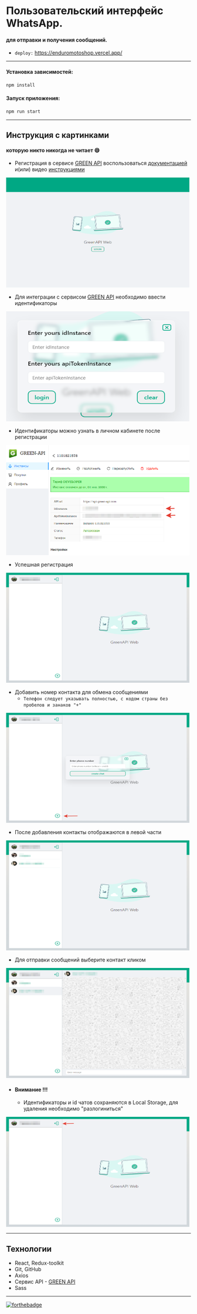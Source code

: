 # Пользовательский интерфейс WhatsApp.

#### для отправки и получения сообщений.
* `deploy:` https://enduromotoshop.vercel.app/

---

#### Установка зависимостей:
```md
npm install
```

#### Запуск приложения:
```md
npm run start
```

---









## Инструкция с картинками
#### которую никто никогда не читает 😄
+ Регистрация в сервисе [GREEN API](https://green-api.com/index.html) воспользоваться [документацией](https://green-api.com/docs/before-start/) и(или) видео [инструкциями](https://www.youtube.com/@green-api/videos)

 <img src="./public/img/1.png" height="300" width="500" alt="screen"/>

+ Для интеграции с сервисом [GREEN API](https://green-api.com/index.html) необходимо ввести идентификаторы   


<img src="./public/img/2.png" height="300" width="500" alt="screen"/>

+ Идентификаторы можно узнать в личном кабинете после регистрации     

<img src="./public/img/3.png" height="300" width="500" alt="screen"/>    

+ Успешная регистрация

<img src="./public/img/4.png" height="300" width="500" alt="screen"/>  

+ Добавить номер контакта для обмена сообщениями     
    * `Телефон следует указывать полностью, с кодом страны без пробелов и занаков "+" ` 
  

<img src="./public/img/5.png" height="300" width="500" alt="screen"/>

+ После добавления контакты отображаются в левой части     

<img src="./public/img/7.png" height="300" width="500" alt="screen"/>

+ Для отправки сообщений выберите контакт кликом     

<img src="./public/img/8.png" height="300" width="500" alt="screen"/>

+ #### Внимание !!!
    * Идентификаторы и id чатов сохраняются в Local Storage, для удаления необходимо "разлогиниться"      
    
    
<img src="./public/img/6.png" height="300" width="500" alt="screen"/>

---

## Технологии
- React, Redux-toolkit
- Git, GitHub
- Axios
- Сервис API - [GREEN API](https://green-api.com/index.html)
- Sass

---

[![forthebadge](https://forthebadge.com/images/badges/check-it-out.svg)](https://forthebadge.com)
